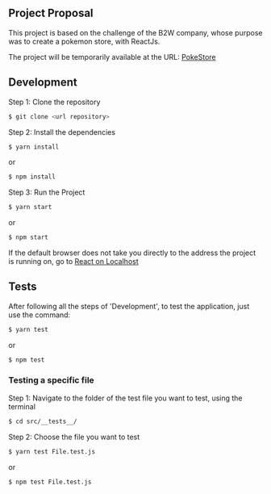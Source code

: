 ## Project Proposal

This project is based on the challenge of the B2W company, whose purpose was to create a pokemon store, with ReactJs.

The project will be temporarily available at the URL: [PokeStore](https://pokestore-b2w.herokuapp.com/)

## Development

Step 1: Clone the repository
```sh
$ git clone <url repository>
```

Step 2: Install the dependencies
```sh
$ yarn install
```
or
```sh
$ npm install
```

Step 3: Run the Project
```sh
$ yarn start
```
or
```sh
$ npm start
```

If the default browser does not take you directly to the address the project is running on, go to [React on Localhost](http://localhost:3000)

## Tests

After following all the steps of 'Development', to test the application, just use the command:
```sh
$ yarn test
```
or
```sh
$ npm test
```

### Testing a specific file
Step 1: Navigate to the folder of the test file you want to test, using the terminal
```sh
$ cd src/__tests__/
```

Step 2: Choose the file you want to test
```sh
$ yarn test File.test.js
```
or
```sh
$ npm test File.test.js
```